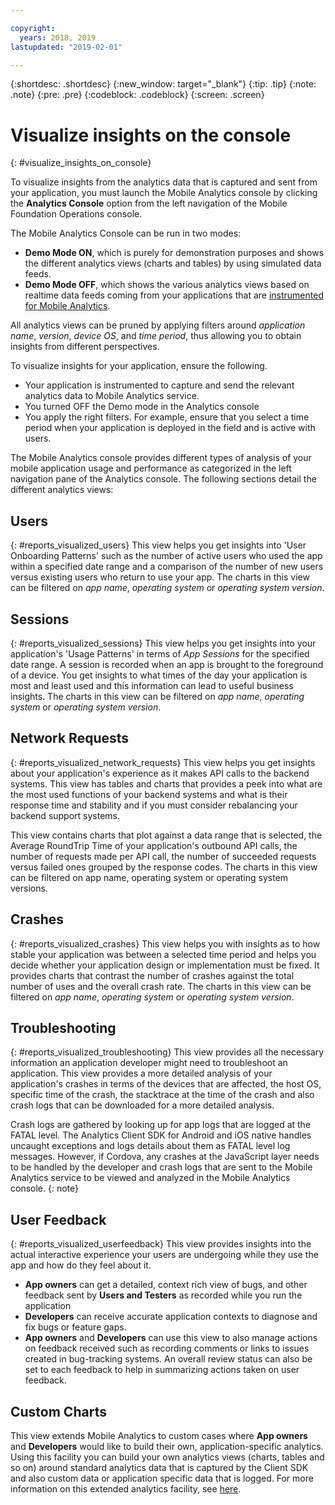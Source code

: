 ```yaml
---

copyright:
  years: 2018, 2019
lastupdated: "2019-02-01"

---
```


{:shortdesc: .shortdesc}
{:new_window: target="_blank"}
{:tip: .tip}
{:note: .note}
{:pre: .pre}
{:codeblock: .codeblock}
{:screen: .screen}

# Visualize insights on the console
{: #visualize_insights_on_console}

To visualize insights from the analytics data that is captured and sent from your application, you must launch the Mobile Analytics console by clicking the **Analytics Console** option from the left navigation of the Mobile Foundation Operations console.

The Mobile Analytics Console can be run in two modes:
  - **Demo Mode ON**, which is purely for demonstration purposes and shows the different analytics views (charts and tables) by using simulated data feeds.
  - **Demo Mode OFF**, which shows the various analytics views based on realtime data feeds coming from your applications that are [instrumented for Mobile Analytics](/docs/services/mobilefoundation?topic=mobilefoundation-instrument_your_app#instrument_your_app).

All analytics views can be pruned by applying filters around *application name*, *version*, *device OS*, and *time period*, thus allowing you to obtain insights from different perspectives.

To visualize insights for your application, ensure the following.
  - Your application is instrumented to capture and send the relevant analytics data to Mobile Analytics service.
  - You turned OFF the Demo mode in the Analytics console
  - You apply the right filters. For example, ensure that you select a time period when your application is deployed in the field and is active with users.

The Mobile Analytics console provides different types of analysis of your mobile application usage and performance as categorized in the left navigation pane of the Analytics console.  The following sections detail the different analytics views:


## Users
{: #reports_visualized_users}
This view helps you get insights into 'User Onboarding Patterns' such as the number of active users who used the app within a specified date range and a comparison of the number of new users versus existing users who return to use your app.
The charts in this view can be filtered on *app name*, *operating system* or *operating system version*.

## Sessions
{: #reports_visualized_sessions}
This view helps you get insights into your application's 'Usage Patterns' in terms of *App Sessions* for the specified date range. A session is recorded when an app is brought to the foreground of a device.  You get insights to what times of the day your application is most and least used and this information can lead to useful business insights. The charts in this view can be filtered on *app name*, *operating system* or *operating system version*.

## Network Requests
{: #reports_visualized_network_requests}
This view helps you get insights about your application's experience as it makes API calls to the backend systems.  This view has tables and charts that provides a peek into what are the most used functions of your backend systems and what is their response time and stability and if you must consider rebalancing your backend support systems.

This view contains charts that plot against a data range that is selected, the Average RoundTrip Time of your application's outbound API calls, the number of requests made per API call, the number of succeeded requests versus failed ones grouped by the response codes.  The charts in this view can be filtered on app name, operating system or operating system versions.

## Crashes
{: #reports_visualized_crashes}
This view helps you with insights as to how stable your application was between a selected time period and helps you decide whether your application design or implementation must be fixed.  It provides charts that contrast the number of crashes against the total number of uses and the overall crash rate.  The charts in this view can be filtered on *app name*, *operating system* or *operating system version*.


## Troubleshooting
{: #reports_visualized_troubleshooting}
This view provides all the necessary information an application developer might need to troubleshoot an application.  This view provides a more detailed analysis of your application's crashes in terms of the devices that are affected, the host OS, specific time of the crash, the stacktrace at the time of the crash and also crash logs that can be downloaded for a more detailed analysis.  

Crash logs are gathered by looking up for app logs that are logged at the FATAL level.  The Analytics Client SDK for Android and iOS native handles uncaught exceptions and logs details about them as FATAL level log messages.  However, if Cordova, any crashes at the JavaScript layer needs to be handled by the developer and crash logs that are sent to the Mobile Analytics service to be viewed and analyzed in the Mobile Analytics console.
{: note}


## User Feedback
{: #reports_visualized_userfeedback}
This view provides insights into the actual interactive experience your users are undergoing while they use the app and how do they feel about it.

* **App owners** can get a detailed, context rich view of bugs, and other feedback sent by **Users and Testers**  as recorded while you run the application
* **Developers** can receive accurate application contexts to diagnose and fix bugs or feature gaps.
* **App owners** and **Developers** can use this view to also manage actions on feedback received such as recording comments or links to issues created in bug-tracking systems.  An overall review status can also be set to each feedback to help in summarizing actions taken on user feedback.

## Custom Charts
This view extends Mobile Analytics to custom cases where **App owners** and **Developers** would like to build their own, application-specific analytics.   Using this facility you can build your own analytics views (charts, tables and so on) around standard analytics data that is captured by the Client SDK and also custom data or application specific data that is logged.  For more information on this extended analytics facility, see [here](/docs/services/mobilefoundation?topic=mobilefoundation-build_custom_charts#build_custom_charts).
